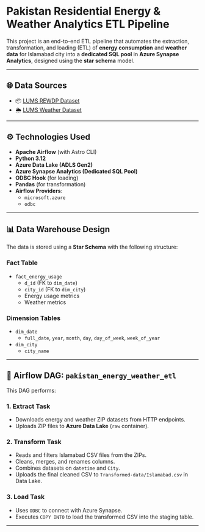 # Pakistan Residential Energy & Weather Analytics ETL Pipeline

This project is an end-to-end ETL pipeline that automates the extraction, transformation, and loading (ETL) of **energy consumption** and **weather data** for Islamabad city into a **dedicated SQL pool** in **Azure Synapse Analytics**, designed using the **star schema** model.

---

## 🌐 Data Sources

- 📦 [LUMS REWDP Dataset](https://web.lums.edu.pk/~eig/gallery/datasets/rewdp/rewdp_dataset.zip)
- 🌦️ [LUMS Weather Dataset](https://web.lums.edu.pk/~eig/gallery/datasets/rewdp/weather_dataset.zip)

---

## ⚙️ Technologies Used

- **Apache Airflow** (with Astro CLI)
- **Python 3.12**
- **Azure Data Lake (ADLS Gen2)**
- **Azure Synapse Analytics (Dedicated SQL Pool)**
- **ODBC Hook** (for loading)
- **Pandas** (for transformation)
- **Airflow Providers**:
  - `microsoft.azure`
  - `odbc`

---

## 📊 Data Warehouse Design

The data is stored using a **Star Schema** with the following structure:

### Fact Table
- `fact_energy_usage`
  - `d_id` (FK to `dim_date`)
  - `city_id` (FK to `dim_city`)
  - Energy usage metrics
  - Weather metrics

### Dimension Tables
- `dim_date`
  - `full_date`, `year`, `month`, `day`, `day_of_week`, `week_of_year`
- `dim_city`
  - `city_name`

---

## 🧠 Airflow DAG: `pakistan_energy_weather_etl`

This DAG performs:

### 1. **Extract Task**
- Downloads energy and weather ZIP datasets from HTTP endpoints.
- Uploads ZIP files to **Azure Data Lake** (`raw` container).

### 2. **Transform Task**
- Reads and filters Islamabad CSV files from the ZIPs.
- Cleans, merges, and renames columns.
- Combines datasets on `datetime` and `City`.
- Uploads the final cleaned CSV to `Transformed-data/Islamabad.csv` in Data Lake.

### 3. **Load Task**
- Uses `ODBC` to connect with Azure Synapse.
- Executes `COPY INTO` to load the transformed CSV into the staging table.

---


